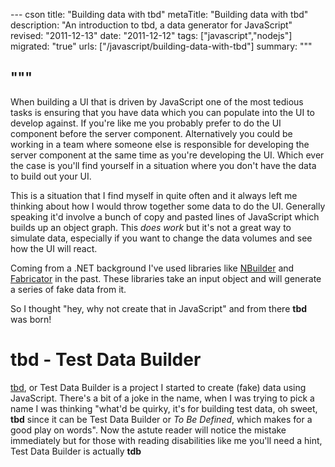 --- cson
title: "Building data with tbd"
metaTitle: "Building data with tbd"
description: "An introduction to tbd, a data generator for JavaScript"
revised: "2011-12-13"
date: "2011-12-12"
tags: ["javascript","nodejs"]
migrated: "true"
urls: ["/javascript/building-data-with-tbd"]
summary: """

"""
---
When building a UI that is driven by JavaScript one of the most tedious tasks is ensuring that you have data which you can populate into the UI to develop against. If you're like me you probably prefer to do the UI component before the server component. Alternatively you could be working in a team where someone else is responsible for developing the server component at the same time as you're developing the UI. Which ever the case is you'll find yourself in a situation where you don't have the data to build out your UI.

This is a situation that I find myself in quite often and it always left me thinking about how I would throw together some data to do the UI. Generally speaking it'd involve a bunch of copy and pasted lines of JavaScript which builds up an object graph. This *does work* but it's not a great way to simulate data, especially if you want to change the data volumes and see how the UI will react.

Coming from a .NET background I've used libraries like [NBuilder][1] and [Fabricator][2] in the past. These libraries take an input object and will generate a series of fake data from it.

So I thought "hey, why not create that in JavaScript" and from there **tbd** was born!

# tbd - Test Data Builder

[tbd][3], or Test Data Builder is a project I started to create (fake) data using JavaScript. There's a bit of a joke in the name, when I was trying to pick a name I was thinking "what'd be quirky, it's for building test data, oh sweet, **tbd** since it can be Test Data Builder or *To Be Defined*, which makes for a good play on words". Now the astute reader will notice the mistake immediately but for those with reading disabilities like me you'll need a hint, Test Data Builder is actually **tdb**


  [1]: http://nbuilder.org/
  [2]: http://fabricator.codeplex.com/
  [3]: https://github.com/aaronpowell/tbd
